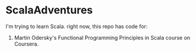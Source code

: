 ScalaAdventures
===============

I'm trying to learn Scala. right now, this repo has code for:

1. Martin Odersky's Functional Programming Principles in Scala course on Coursera.
